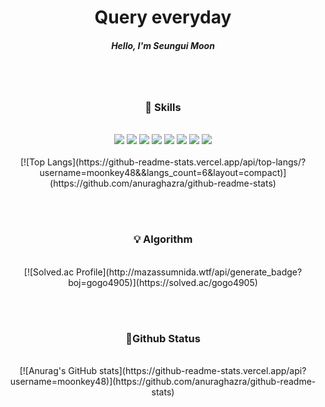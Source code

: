 <div align=center>
  
# Query everyday
##### Hello, I'm Seungui Moon  

<br/><br/>


### 🔫 Skills  
<br/>
<div align=center>
  
  <img src="https://img.shields.io/badge/TypeScript-3178C6?style=flat&logo=TypeScript&logoColor=white"/>
  <img src="https://img.shields.io/badge/React-61DAFB?style=flat&logo=React&logoColor=white"/>
  <img src="https://img.shields.io/badge/HTML-E34F26?style=flat&logo=HTML&logoColor=white"/>
  <img src="https://img.shields.io/badge/CSS-1572B6?style=flat&logo=CSS&logoColor=white"/>
  <img src="https://img.shields.io/badge/Javascript-F7DF1E?style=flat&logo=Javascript&logoColor=white"/>
  <img src="https://img.shields.io/badge/Git-F05032?style=flat&logo=Git&logoColor=white"/>
  <img src="https://img.shields.io/badge/Swift-F05138?style=flat&logo=Swift&logoColor=white"/>
  <img src="https://img.shields.io/badge/UIKit-2396F3?style=flat&logo=UIKit&logoColor=white"/>
</div>
<br/>
[![Top Langs](https://github-readme-stats.vercel.app/api/top-langs/?username=moonkey48&&langs_count=6&layout=compact)](https://github.com/anuraghazra/github-readme-stats)

<br/><br/>

### 💡 Algorithm
<br/>
[![Solved.ac Profile](http://mazassumnida.wtf/api/generate_badge?boj=gogo4905)](https://solved.ac/gogo4905)

<br/><br/>

### 📜Github Status  
<br/>
[![Anurag's GitHub stats](https://github-readme-stats.vercel.app/api?username=moonkey48)](https://github.com/anuraghazra/github-readme-stats)
<br/>
  
</div> 
